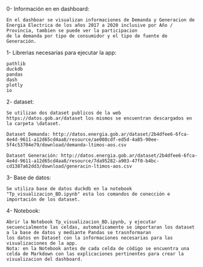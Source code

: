 0- Información en en dashboard:

    En el dashboar se visualizan informaciones de Demanda y Generacion de Energia Electrica de los años 2017 a 2020 inclusive por Año / Provincia, tambien se puede ver la participacion
    de la demanda por tipo de consumidor y el tipo de fuente de Generación.

1- Librerias necesarias para ejecutar la app:

    pathlib
    duckdb
    pandas
    dash
    plotly
    io

2- dataset:

    Se utilizan dos dataset publicos de la web https://datos.gob.ar/dataset los mismos se encuentran descargados en la carpeta \dataset.

    Dataset Demanda: http://datos.energia.gob.ar/dataset/2b4dfee6-6fca-4e4d-9611-a12d65cd4aa8/resource/ae008cdf-ed5d-4a85-90ee-5f4c53704e79/download/demanda-ltimos-aos.csv

    Dataset Generación: http://datos.energia.gob.ar/dataset/2b4dfee6-6fca-4e4d-9611-a12d65cd4aa8/resource/7da95282-a903-47f0-b4bc-cd1387a62dd3/download/generacin-ltimos-aos.csv

3- Base de datos:

    Se utiliza base de datos duckdb en la notebook "Tp_visualizacion_BD.ipynb" esta los comandos de conección e importación de los dataset.

4- Notebook:

    Abrir la Notebook Tp_visualizacion_BD.ipynb, y ejecutar secuencialmente las celdas, automaticamente se importaran los dataset a la base de datos y mediante Pandas se trasnformaran 
    los datos en Dataset con la informaciones necesarias para las visualizaciones de la app.
    Nota: en la Notebook antes de cada celda de código se encuentra una celda de Markdown con las explicaciones pertinentes para crear la visualizacion del dashboard.


